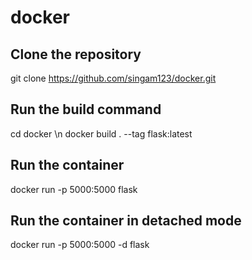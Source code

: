 # docker

## Clone the repository 
git clone https://github.com/singam123/docker.git

## Run the build command 
cd docker \n
docker build . --tag flask:latest

## Run the container
docker run -p 5000:5000 flask

## Run the container in detached mode
docker run -p 5000:5000 -d flask
